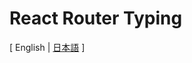 # React Router Typing

[ English | [日本語](https://github.com/d-kimuson/react-router-typing/blob/main/README.ja.md) ]
